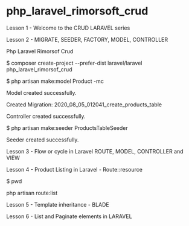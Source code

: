# php_laravel_rimorsoft_crud

Lesson 1 - Welcome to the CRUD LARAVEL series

Lesson 2 - MIGRATE, SEEDER, FACTORY, MODEL, CONTROLLER

Php Laravel Rimorsof Crud

$ composer create-project --prefer-dist laravel/laravel php_laravel_rimorsof_crud

$ php artisan make:model Product -mc

Model created successfully.

Created Migration: 2020_08_05_012041_create_products_table

Controller created successfully.

$ php artisan make:seeder ProductsTableSeeder

Seeder created successfully.

Lesson 3 - Flow or cycle in Laravel ROUTE, MODEL, CONTROLLER and VIEW

Lesson 4 - Product Listing in Laravel - Route::resource

$ pwd

php artisan route:list

Lesson 5 - Template inheritance - BLADE

Lesson 6 - List and Paginate elements in LARAVEL























